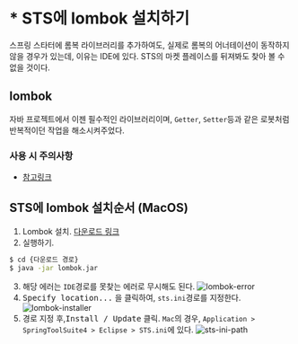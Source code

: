 # * STS에 lombok 설치하기
스프링 스타터에 롬복 라이브러리를 추가하여도, 실제로 롬복의 어너테이션이 동작하지 않을 경우가 있는데, 이유는 IDE에 있다. STS의 마켓 플레이스를 뒤져봐도 찾아 볼 수 없을 것이다.
## lombok
자바 프로젝트에서 이젠 필수적인 라이브러리이며, `Getter`, `Setter`등과 같은 로봇처럼 반복적이던 작업을 해소시켜주었다. 

### 사용 시 주의사항
- [참고링크](http://kwonnam.pe.kr/wiki/java/lombok/pitfall)

## STS에 lombok 설치순서 (MacOS)
1. Lombok 설치. [다운로드 링크](https://projectlombok.org/download.html)
2. 실행하기.
```bash
$ cd {다운로드 경로}
$ java -jar lombok.jar
```
3. 해당 에러는 `IDE`경로를 못찾는 에러로 무시해도 된다.
![lombok-error](/sts-with-lombok/lombok-error.png)
4. <kbd>Specify location...</kbd> 을 클릭하여, `sts.ini`경로를 지정한다.
![lombok-installer](/sts-with-lombok/lombok-installer.png)
5. 경로 지정 후,<kbd>Install / Update</kbd> 클릭. `Mac`의 경우, `Application > SpringToolSuite4 > Eclipse > STS.ini`에 있다.
![sts-ini-path](/sts-with-lombok/sts-ini-path.png)
